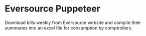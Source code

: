 # Eversource Puppeteer

Download bills weekly from Eversource website and compile their summaries into an excel file for consumption by comptrollers.  
